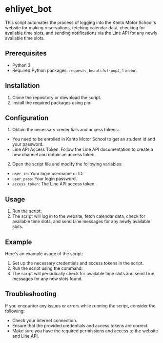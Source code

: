 # ehliyet_bot
This script automates the process of logging into the Kanto Motor School's website for making reservations, fetching calendar data, checking for available time slots, and sending notifications via the Line API for any newly available time slots.

## Prerequisites

- Python 3
- Required Python packages: `requests`, `beautifulsoup4`, `linebot`

## Installation

1. Clone the repository or download the script.
2. Install the required packages using pip:

## Configuration

1. Obtain the necessary credentials and access tokens:

- You need to be enrolled in Kanto Motor School to get an student id and your password.
- Line API Access Token: Follow the Line API documentation to create a new channel and obtain an access token.

2. Open the script file and modify the following variables:

- `user_id`: Your login username or ID.
- `user_pass`: Your login password.
- `access_token`: The Line API access token.

## Usage

1. Run the script:
2. The script will log in to the website, fetch calendar data, check for available time slots, and send Line messages for any newly available slots.

## Example

Here's an example usage of the script:

1. Set up the necessary credentials and access tokens in the script.
2. Run the script using the command:
3. The script will periodically check for available time slots and send Line messages for any new slots found.

## Troubleshooting

If you encounter any issues or errors while running the script, consider the following:

- Check your internet connection.
- Ensure that the provided credentials and access tokens are correct.
- Make sure you have the required permissions and access to the website and Line API.
